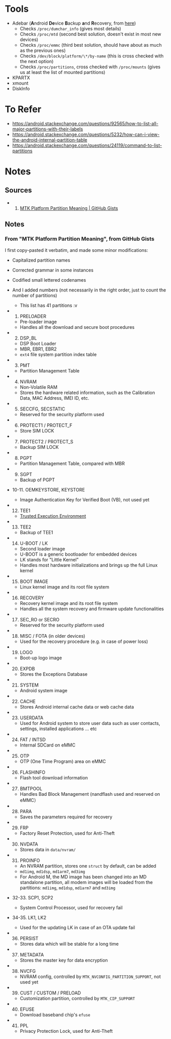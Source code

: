 # Tools
- Adebar (**A**ndroid **De**vice **B**ackup **a**nd **R**ecovery, from [here](https://android.stackexchange.com/questions/92565/how-to-list-all-major-partitions-with-their-labels))
	- Checks `/proc/dumchar_info` (gives most details)
	- Checks `/proc/mtd` (second best solution, doesn't exist in most new devices)
	- Checks `/proc/emmc` (third best solution, should have about as much as the previous ones)
	- Checks `/dev/block/platform/\*/by-name` (this is cross checked with the next option)
	- Checks `/proc/partitions`, cross checked with `/proc/mounts` (gives us at least the list of mounted partitions)
- KPARTX
- xmount
- DiskInfo
# To Refer
- https://android.stackexchange.com/questions/92565/how-to-list-all-major-partitions-with-their-labels
- https://android.stackexchange.com/questions/5232/how-can-i-view-the-android-internal-partition-table
- https://android.stackexchange.com/questions/24119/command-to-list-partitions
# Notes
## Sources
- 1. [MTK Platform Partition Meaning | GitHub Gists](https://gist.github.com/sadiqsalau/865364b344c0b9cb1b418df8bbb51804)
## Notes
### From "MTK Platform Partition Meaning", from GitHub Gists

I first copy-pasted it verbatim, and made some minor modifications:
- Capitalized partition names
- Corrected grammar in some instances
- Codified small lettered codenames
- And I added numbers (not necessarily in the right order, just to count the number of partitions)
	- This list has 41 partitions :v

- 1. PRELOADER
	- Pre-loader image
	- Handles all the download and secure boot procedures
- 2. DSP_BL
	- DSP Boot Loader
	- MBR, EBR1, EBR2
	- `ext4` file system partition index table
- 3. PMT
	- Partition Management Table
- 4. NVRAM
	- Non-Volatile RAM
	- Stores the hardware related information, such as the Calibration Data, MAC Address, IMEI ID, etc.
- 5. SECCFG, SECSTATIC
	- Reserved for the security platform used
- 6. PROTECT1 / PROTECT_F
	- Store SIM LOCK
- 7. PROTECT2 / PROTECT_S
	- Backup SIM LOCK
- 8. PGPT
	- Partition Management Table, compared with MBR
- 9. SGPT
	- Backup of PGPT
- 10-11. OEMKEYSTORE, KEYSTORE
	- Image Authentication Key for Verified Boot (VB), not used yet
- 12. TEE1
	- [Trusted Execution Environment](https://www.trustonic.com/technology/trustzone-and-tee)
- 13. TEE2
	- Backup of TEE1
- 14. U-BOOT / LK
	- Second loader image
	- U-BOOT is a generic bootloader for embedded devices
	- LK stands for "Little Kernel"
	- Handles most hardware initializations and brings up the full Linux kernel
- 15. BOOT IMAGE
	- Linux kernel image and its root file system
- 16. RECOVERY
	- Recovery kernel image and its root file system
	- Handles all the system recovery and firmware update functionalities
- 17. SEC_RO or SECRO
	- Reserved for the security platform used
- 18. MISC / FOTA (in older devices)
	- Used for the recovery procedure (e.g. in case of power loss)
- 19. LOGO
	- Boot-up logo image
- 20. EXPDB
	- Stores the Exceptions Database
- 21. SYSTEM
	- Android system image
- 22. CACHE
	- Stores Android internal cache data or web cache data
- 23. USERDATA
	- Used for Android system to store user data such as user contacts, settings, installed applications … etc
- 24. FAT / INTSD
	- Internal SDCard on eMMC
- 25. OTP
	- OTP (One Time Program) area on eMMC
- 26. FLASHINFO
	- Flash tool download information
- 27. BMTPOOL
	- Handles Bad Block Management (nandflash used and reserved on eMMC）
- 28. PARA
	- Saves the parameters required for recovery
- 29. FRP
	- Factory Reset Protection, used for Anti-Theft
- 30. NVDATA
	- Stores data in `data/nvram/`
- 31. PROINFO
	- An NVRAM partition, stores one `struct` by default, can be added
	- `md1img`, `md1dsp`, `md1arm7`, `md3img`
	- For Android M, the MD image has been changed into an MD standalone partition, all modem images will be loaded from the partitions: `md1img`, `md1dsp`, `md1arm7` and `md3img`
 - 32-33. SCP1, SCP2
	- System Control Processor, used for recovery fail
- 34-35. LK1, LK2
	- Used for the updating LK in case of an OTA update fail
- 36. PERSIST
	- Stores data which will be stable for a long time
- 37. METADATA
	- Stores the master key for data encryption
- 38. NVCFG
	- NVRAM config, controlled by `MTK_NVCONFIG_PARTITION_SUPPORT`, not used yet
- 39. CUST / CUSTOM / PRELOAD
	- Customization partition, controlled by `MTK_CIP_SUPPORT`
- 40. EFUSE
	- Download baseband chip's `efuse`
- 41. PPL
	- Privacy Protection Lock, used for Anti-Theft
